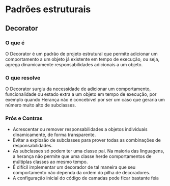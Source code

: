 # Padrões estruturais

## Decorator

### O que é

O Decorator é um padrão de projeto estrutural que permite adicionar um comportamento a um objeto já existente em tempo de execução, ou seja, agrega dinamicamente responsabilidades adicionais a um objeto. 

### O que resolve

O Decorator surgiu da necessidade de adicionar um comportamento, funcionalidade ou estado extra a um objeto em tempo de execução, por exemplo quando Herança não é concebível por ser um caso que geraria um número muito alto de subclasses.

### Prós e Contras

- Acrescentar ou remover responsabilidades a objetos individuais dinamicamente, de forma transparente.
- Evitar a explosão de subclasses para prover todas as combinações de responsabilidades.
- As subclasses só podem ter uma classe pai. Na maioria das linguagens, a herança não permite que uma classe herde comportamentos de múltiplas classes ao mesmo tempo.
- É difícil implementar um decorador de tal maneira que seu comportamento não dependa da ordem do pilha de decoradores.
- A configuração inicial do código de camadas pode ficar bastante feia

